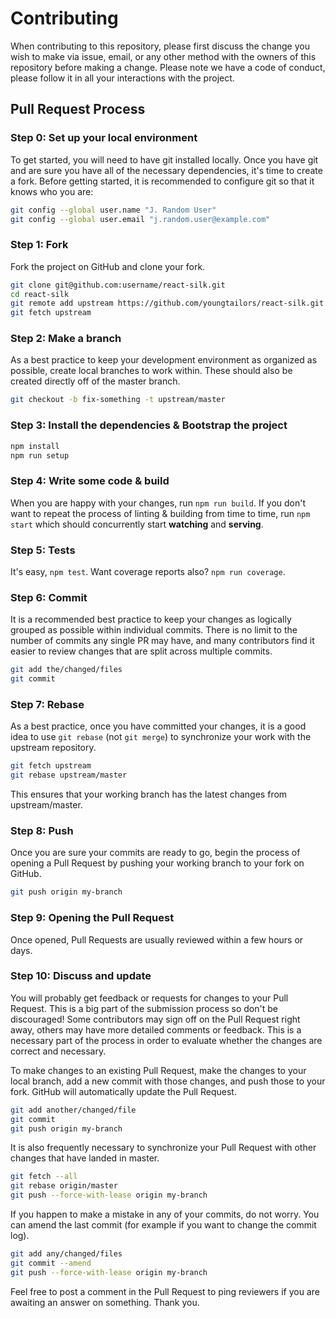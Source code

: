 # Contributing

When contributing to this repository, please first discuss the change you wish to make via issue, email, or any other method with the owners of this repository before making a change. Please note we have a code of conduct, please follow it in all your interactions with the project.

## Pull Request Process

### Step 0: Set up your local environment

To get started, you will need to have git installed locally. Once you have git and are sure you have all of the necessary dependencies, it's time to create a fork. Before getting started, it is recommended to configure git so that it knows who you are:

```bash
git config --global user.name "J. Random User"
git config --global user.email "j.random.user@example.com"
```

### Step 1: Fork

Fork the project on GitHub and clone your fork.

```bash
git clone git@github.com:username/react-silk.git
cd react-silk
git remote add upstream https://github.com/youngtailors/react-silk.git
git fetch upstream
```

### Step 2: Make a branch

As a best practice to keep your development environment as organized as possible, create local branches to work within. These should also be created directly off of the master branch.

```bash
git checkout -b fix-something -t upstream/master
```

### Step 3: Install the dependencies & Bootstrap the project

```bash
npm install
npm run setup
```

### Step 4: Write some code & build

When you are happy with your changes, run `npm run build`.
If you don't want to repeat the process of linting & building from time to time, run `npm start` which should concurrently start **watching** and **serving**.

### Step 5: Tests

It's easy, `npm test`. Want coverage reports also? `npm run coverage`.

### Step 6: Commit

It is a recommended best practice to keep your changes as logically grouped as possible within individual commits. There is no limit to the number of commits any single PR may have, and many contributors find it easier to review changes that are split across multiple commits.

```bash
git add the/changed/files
git commit
```

### Step 7: Rebase

As a best practice, once you have committed your changes, it is a good idea to use `git rebase` (not `git merge`) to synchronize your work with the upstream repository.

```bash
git fetch upstream
git rebase upstream/master
```

This ensures that your working branch has the latest changes from upstream/master.

### Step 8: Push

Once you are sure your commits are ready to go, begin the process of opening a Pull Request by pushing your working branch to your fork on GitHub.

```bash
git push origin my-branch
```

### Step 9: Opening the Pull Request

Once opened, Pull Requests are usually reviewed within a few hours or days.

### Step 10: Discuss and update

You will probably get feedback or requests for changes to your Pull Request. This is a big part of the submission process so don't be discouraged! Some contributors may sign off on the Pull Request right away, others may have more detailed comments or feedback. This is a necessary part of the process in order to evaluate whether the changes are correct and necessary.

To make changes to an existing Pull Request, make the changes to your local branch, add a new commit with those changes, and push those to your fork. GitHub will automatically update the Pull Request.

```bash
git add another/changed/file
git commit
git push origin my-branch
```

It is also frequently necessary to synchronize your Pull Request with other changes that have landed in master.

```bash
git fetch --all
git rebase origin/master
git push --force-with-lease origin my-branch
```

If you happen to make a mistake in any of your commits, do not worry. You can amend the last commit (for example if you want to change the commit log).

```bash
git add any/changed/files
git commit --amend
git push --force-with-lease origin my-branch
```

Feel free to post a comment in the Pull Request to ping reviewers if you are awaiting an answer on something.
Thank you.
